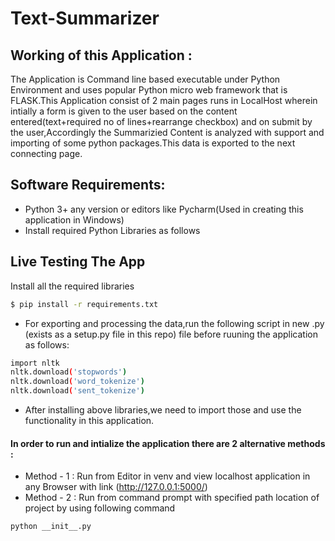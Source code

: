 # Text-Summarizer

## Working of this Application :
The Application is Command line based executable under Python Environment and
uses popular Python micro web framework that is FLASK.This Application consist of 2 main pages runs in LocalHost wherein intially a form is given to the user based on the content entered(text+required no of lines+rearrange checkbox) and on submit by the user,Accordingly the Summarizied Content is analyzed with support and importing of some python packages.This data is exported to the next connecting page.


## Software Requirements:
* Python 3+ any version or editors like Pycharm(Used in creating this application in Windows) 
* Install required Python Libraries as follows
## Live Testing The App
Install all the required libraries
```sh
$ pip install -r requirements.txt
```

* For exporting and processing the data,run the following script in new .py (exists as a setup.py file in this repo) file before ruuning the application as follows:
```sh
import nltk
nltk.download('stopwords')
nltk.download('word_tokenize')
nltk.download('sent_tokenize')
```
*  After installing above libraries,we need to import those and use the functionality in this application.

#### In order to run and intialize the application there are 2 alternative methods :

* Method - 1 : Run from Editor in venv and view localhost application in any Browser with link (http://127.0.0.1:5000/)
* Method - 2 : Run from command prompt with specified path location of project by using following command
```sh
python __init__.py
```
